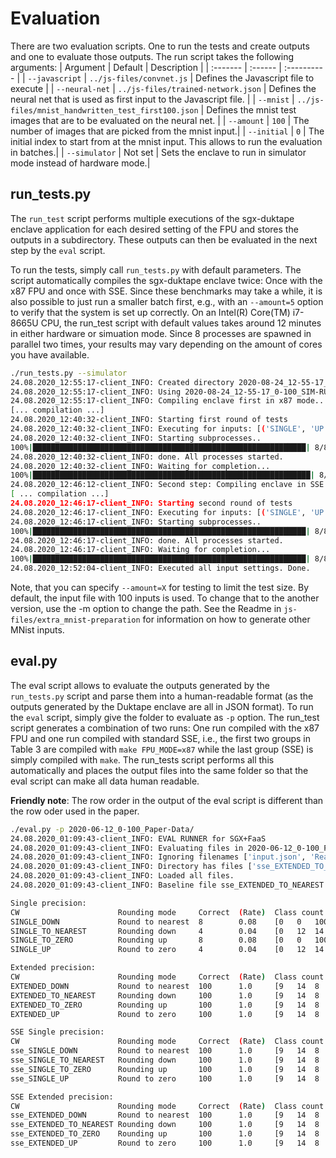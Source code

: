 # Evaluation

There are two evaluation scripts. One to run the tests and create outputs and one to evaluate those outputs. The run script takes the following arguments:
| Argument | Default | Description |
| :------- | :------ | :---------- |
| `--javascript` | `../js-files/convnet.js` | Defines the Javascript file to execute |
| `--neural-net` | `../js-files/trained-network.json` | Defines the neural net that is used as first input to the Javascript file. |
| `--mnist` | `../js-files/mnist_handwritten_test_first100.json` | Defines the mnist test images that are to be evaluated on the neural net. |
| `--amount` | `100` | The number of images that are picked from the mnist input.|
| `--initial` | `0` | The initial index to start from at the mnist input. This allows to run the evaluation in batches.|
| `--simulator` | Not set | Sets the enclave to run in simulator mode instead of hardware mode.|


## run_tests.py
The `run_test` script performs multiple executions of the sgx-duktape enclave application for each desired setting of the FPU and stores the outputs in a subdirectory. These outputs can then be evaluated in the next step by the `eval` script.

To run the tests, simply call `run_tests.py` with default parameters. The script automatically compiles the sgx-duktape enclave twice: Once with the x87 FPU and once with SSE. Since these benchmarks may take a while, it is also possible to just run a smaller batch first, e.g., with an `--amount=5` option to verify that the system is set up correctly. On an Intel(R) Core(TM) i7-8665U CPU, the run_test script with default values takes around 12 minutes in either hardware or simuation mode. Since 8 processes are spawned in parallel two times, your results may vary depending on the amount of cores you have available.

```bash
./run_tests.py --simulator                                                                                                               Mon 24.08.2020_12:55:17-client_INFO: EVAL RUNNER for SGX+FaaS
24.08.2020_12:55:17-client_INFO: Created directory 2020-08-24_12-55-17_0-100_SIM-RUN
24.08.2020_12:55:17-client_INFO: Using 2020-08-24_12-55-17_0-100_SIM-RUN as base directory for outputs
24.08.2020_12:55:17-client_INFO: Compiling enclave first in x87 mode..
[... compilation ...]
24.08.2020_12:40:32-client_INFO: Starting first round of tests
24.08.2020_12:40:32-client_INFO: Executing for inputs: [('SINGLE', 'UP'), ('SINGLE', 'DOWN'), ('SINGLE', 'TO_NEAREST'), ('SINGLE', 'TO_ZERO'), ('EXTENDED', 'UP'), ('EXTENDED', 'DOWN'), ('EXTENDED', 'TO_NEAREST'), ('EXTENDED', 'TO_ZERO')]
24.08.2020_12:40:32-client_INFO: Starting subprocesses..
100%|█████████████████████████████████████████████████████████████| 8/8 [00:00<00:00, 272.82it/s]
24.08.2020_12:40:32-client_INFO: done. All processes started.
24.08.2020_12:40:32-client_INFO: Waiting for completion...
100%|██████████████████████████████████████████████████████████████| 8/8 [05:40<00:00, 42.51s/it]
24.08.2020_12:46:12-client_INFO: Second step: Compiling enclave in SSE mode..
[ ... compilation ...]
24.08.2020_12:46:17-client_INFO: Starting second round of tests
24.08.2020_12:46:17-client_INFO: Executing for inputs: [('SINGLE', 'UP'), ('SINGLE', 'DOWN'), ('SINGLE', 'TO_NEAREST'), ('SINGLE', 'TO_ZERO'), ('EXTENDED', 'UP'), ('EXTENDED', 'DOWN'), ('EXTENDED', 'TO_NEAREST'), ('EXTENDED', 'TO_ZERO')]
24.08.2020_12:46:17-client_INFO: Starting subprocesses..
100%|█████████████████████████████████████████████████████████████| 8/8 [00:00<00:00, 312.42it/s]
24.08.2020_12:46:17-client_INFO: done. All processes started.
24.08.2020_12:46:17-client_INFO: Waiting for completion...
100%|█████████████████████████████████████████████████████████████| 8/8 [05:47<00:00, 118.52s/it]
24.08.2020_12:52:04-client_INFO: Executed all input settings. Done.

```

Note, that you can specify `--amount=X` for testing to limit the test size.
By default, the input file with 100 inputs is used. To change that to the another version, use the -m option to change the path. See the Readme in `js-files/extra_mnist-preparation` for information on how to generate other MNist inputs.

## eval.py
The eval script allows to evaluate the outputs generated by the `run_tests.py` script and parse them into a human-readable format (as the outputs generated by the Duktape enclave are all in JSON format). To run the `eval` script, simply give the folder to evaluate as `-p` option. The run_test script generates a combination of two runs: One run compiled with the x87 FPU and one run compiled with standard SSE, i.e., the first two groups in Table 3 are compiled with `make FPU_MODE=x87` while the last group (SSE) is simply compiled with `make`. The run_tests script performs all this automatically and places the output files into the same folder so that the eval script can make all data human readable.

**Friendly note**: The row order in the output of the eval script is different than the row oder used in the paper.

```bash
./eval.py -p 2020-06-12_0-100_Paper-Data/                                                                                                Mon 24 Aug 2020 11:09:38 AM UTC
24.08.2020_01:09:43-client_INFO: EVAL RUNNER for SGX+FaaS
24.08.2020_01:09:43-client_INFO: Evaluating files in 2020-06-12_0-100_Paper-Data
24.08.2020_01:09:43-client_INFO: Ignoring filenames ['input.json', 'Readme.md']
24.08.2020_01:09:43-client_INFO: Directory has files ['sse_EXTENDED_TO_ZERO.log', 'sse_SINGLE_TO_ZERO.log', 'EXTENDED_DOWN.log', 'EXTENDED_TO_NEAREST.log', 'EXTENDED_TO_ZERO.log', 'SINGLE_DOWN.log', 'SINGLE_TO_ZERO.log', 'sse_EXTENDED_UP.log', 'SINGLE_TO_NEAREST.log', 'sse_SINGLE_UP.log', 'sse_EXTENDED_DOWN.log', 'SINGLE_UP.log', 'sse_EXTENDED_TO_NEAREST.log', 'sse_SINGLE_DOWN.log', 'EXTENDED_UP.log', 'sse_SINGLE_TO_NEAREST.log']
24.08.2020_01:09:43-client_INFO: Loaded all files.
24.08.2020_01:09:43-client_INFO: Baseline file sse_EXTENDED_TO_NEAREST.log has 100 entries.

Single precision:
CW                      Rounding mode     Correct  (Rate)  Class count [0..9]                         Class count difference to baseline [0..9]  Average error                                     
SINGLE_DOWN             Round to nearest  8        0.08    [0   0   100 0   0   0   0   0   0   0  ]  [9   14  92  10  14  8   9   14  3   11 ]  0.16796397173637958588621188482647994533181190490723
SINGLE_TO_NEAREST       Rounding down     4        0.04    [0   12  14  2   10  32  0   30  0   0  ]  [9   2   6   8   4   24  9   16  3   11 ]  0.17604646652708841325640776176442159339785575866699
SINGLE_TO_ZERO          Rounding up       8        0.08    [0   0   100 0   0   0   0   0   0   0  ]  [9   14  92  10  14  8   9   14  3   11 ]  0.16796387552144440014068038635741686448454856872559
SINGLE_UP               Round to zero     4        0.04    [0   12  14  2   10  32  0   30  0   0  ]  [9   2   6   8   4   24  9   16  3   11 ]  0.17604643409291073630207336009334539994597434997559

Extended precision:
CW                      Rounding mode     Correct  (Rate)  Class count [0..9]                         Class count difference to baseline [0..9]  Average error                                     
EXTENDED_DOWN           Round to nearest  100      1.0     [9   14  8   10  14  8   9   14  3   11 ]  [0   0   0   0   0   0   0   0   0   0  ]  0.00000000000000033073340227149340365918548855201274
EXTENDED_TO_NEAREST     Rounding down     100      1.0     [9   14  8   10  14  8   9   14  3   11 ]  [0   0   0   0   0   0   0   0   0   0  ]  0.00000000000000000055440635738398909214256067698490
EXTENDED_TO_ZERO        Rounding up       100      1.0     [9   14  8   10  14  8   9   14  3   11 ]  [0   0   0   0   0   0   0   0   0   0  ]  0.00000000000000052415780706544524366858580853979636
EXTENDED_UP             Round to zero     100      1.0     [9   14  8   10  14  8   9   14  3   11 ]  [0   0   0   0   0   0   0   0   0   0  ]  0.00000000000000031452224755957952899803719081583592

SSE Single precision:
CW                      Rounding mode     Correct  (Rate)  Class count [0..9]                         Class count difference to baseline [0..9]  Average error                                     
sse_SINGLE_DOWN         Round to nearest  100      1.0     [9   14  8   10  14  8   9   14  3   11 ]  [0   0   0   0   0   0   0   0   0   0  ]  0.00000000000000033073340227149340365918548855201274
sse_SINGLE_TO_NEAREST   Rounding down     100      1.0     [9   14  8   10  14  8   9   14  3   11 ]  [0   0   0   0   0   0   0   0   0   0  ]  0.00000000000000000000000000000000000000000000000000
sse_SINGLE_TO_ZERO      Rounding up       100      1.0     [9   14  8   10  14  8   9   14  3   11 ]  [0   0   0   0   0   0   0   0   0   0  ]  0.00000000000000052415780706544524366858580853979636
sse_SINGLE_UP           Round to zero     100      1.0     [9   14  8   10  14  8   9   14  3   11 ]  [0   0   0   0   0   0   0   0   0   0  ]  0.00000000000000031452224755957952899803719081583592

SSE Extended precision:
CW                      Rounding mode     Correct  (Rate)  Class count [0..9]                         Class count difference to baseline [0..9]  Average error                                     
sse_EXTENDED_DOWN       Round to nearest  100      1.0     [9   14  8   10  14  8   9   14  3   11 ]  [0   0   0   0   0   0   0   0   0   0  ]  0.00000000000000033073340227149340365918548855201274
sse_EXTENDED_TO_NEAREST Rounding down     100      1.0     [9   14  8   10  14  8   9   14  3   11 ]  [0   0   0   0   0   0   0   0   0   0  ]  0.00000000000000000000000000000000000000000000000000
sse_EXTENDED_TO_ZERO    Rounding up       100      1.0     [9   14  8   10  14  8   9   14  3   11 ]  [0   0   0   0   0   0   0   0   0   0  ]  0.00000000000000052415780706544524366858580853979636
sse_EXTENDED_UP         Round to zero     100      1.0     [9   14  8   10  14  8   9   14  3   11 ]  [0   0   0   0   0   0   0   0   0   0  ]  0.00000000000000031452224755957952899803719081583592
```
